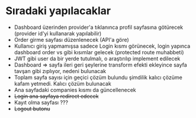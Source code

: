 # Sıradaki yapılacaklar

- Dashboard üzerinden provider'a tıklanınca profil sayfasına götürecek (provider id'yi kullanarak yapılabilir)
- Order girme sayfası düzenlenecek (API'a göre)
- Kullanıcı giriş yapmamışsa sadece Login kısmı görünecek, login yapınca dashboard order vs gibi kısımlar gelecek (protected route muhabbeti)
- JWT gibi user da bir yerde tutulmalı, o araştırılıp implement edilecek
- Dashboard => sayfa ileri geri şeylerine transform efekti ekleyince sayfa tavşan gibi zıplıyor, nedeni bulunacak
- Toplam sayfa sayısı için geçici çözüm bulundu şimdilik kalıcı çözüme kafam yetmedi. Kalıcı çözüm bulunacak
- Ana sayfadaki companies kısmı da güncellenecek
- ~~Login ana sayfaya redirect edecek~~
- Kayıt olma sayfası ???
- ~~Logout butonu~~
